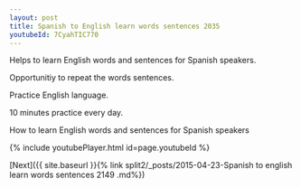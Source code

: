 ```yaml
---
layout: post
title: Spanish to English learn words sentences 2035 
youtubeId: 7CyahTIC770
---
```

 
 
Helps to learn English words and sentences for Spanish speakers.

Opportunitiy to repeat the words sentences. 

Practice English language. 
 
10 minutes practice every day. 
 
How to learn English words and sentences for Spanish speakers 
 
{% include youtubePlayer.html id=page.youtubeId %}
 
 
[Next]({{ site.baseurl }}{% link  split2/_posts/2015-04-23-Spanish to english learn words sentences 2149 .md%})
 
